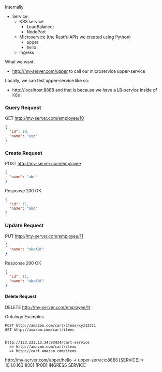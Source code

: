 
Internally
- Service:
  - K8S service 
    - LoadBalancer
    - NodePort
  - Microservice (the RestfulAPIs we created using Python)
    - upper
    - hello
  - Ingress

What we want:
  - http://my-server.com/upper
  to call our microservice upper-service

Locally, we can test upper-service like so:
  - http://localhost:8888 
  and that is because we have a LB-service inside of K8s 


### Query Request
GET http://my-server.com/employee/10
```json
{
  "id": 10,
  "name": "xyz"
}
```

### Create Request
POST http://my-server.com/employee
```json
{
  "name": "abc"
}
```
Response
200 OK
```json
{
  "id": 11,
  "name": "abc"
}
```

### Update Request
PUT http://my-server.com/employee/11
```json
{
  "name": "abcABC"
}
```
Response
200 OK
```json
{
  "id": 11,
  "name": "abcABC"
}
```

#### Delete Request
DELETE http://my-server.com/employee/11


Ontology Examples
```
POST http://amazon.com/cart/items/xyz12321
GET http://amazon.com/cart/items


http://123.231.13.34:93434/cart-service 
  => http://amazon.com/cart/items
  => http://cart.amazon.com/items
```


http://my-server.com/upper/hello -> upper-service:8888 [SERVICE]-> 10.1.0.163:8001 [POD]
                               INGRESS                       SERVICE
